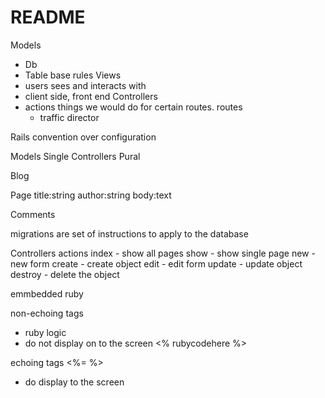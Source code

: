 # README

Models
  - Db
  - Table base rules 
Views
  - users sees and interacts with 
  - client side, front end
Controllers
  - actions things we would do for certain routes.
  routes
    - traffic director


Rails convention over configuration

Models Single
Controllers Pural

Blog

Page
  title:string
  author:string
  body:text

Comments


migrations are set of instructions to apply to the database


Controllers actions
index - show all pages
show - show single page
new - new form 
create - create object
edit - edit form 
update - update object
destroy - delete the object

<!-- ERB -->
emmbedded ruby

non-echoing tags
  - ruby logic
  - do not display on to the screen 
<% rubycodehere %>

echoing tags
<%=  %>
- do display to the screen 
